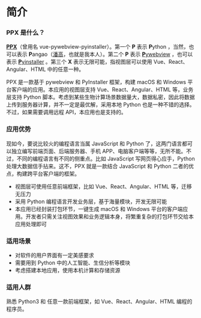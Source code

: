 # 简介

### PPX 是什么？

[**PPX**](https://github.com/pangao1990/PPX)（曾用名 vue-pywebview-pyinstaller）。第一个 **P** 表示 **P**ython ，当然，也可以表示 **P**angao（[潘高](https://blog.pangao.vip/about)，也就是我本人）。第二个 **P** 表示 [**P**ywebview](https://pywebview.flowrl.com) ，也可以表示 [**P**yinstaller](https://www.pyinstaller.org) 。第三个 **X** 表示无限可能，指视图层可以使用 Vue、React、Angular、HTML 中的任意一种。

PPX 是一款基于 pywebview 和 PyInstaller 框架，构建 macOS 和 Windows 平台客户端的应用。本应用的视图层支持 Vue、React、Angular、HTML 等，业务层支持 Python 脚本。考虑到某些生物计算场景数据量大，数据私密，因此将数据上传到服务器计算，并不一定是最优解，采用本地 Python 也是一种不错的选择。不过，如果需要调用远程 API，本应用也是支持的。

### 应用优势

现如今，要说比较火的编程语言当属 JavaScript 和 Python 了，这两门语言都可以独立编写前端页面、后端服务器、手机 APP、电脑客户端等等，无所不能。不过，不同的编程语言有不同的侧重点。比如 JavaScript 写网页得心应手，Python 处理大数据信手拈来。这不，PPX 就是一款结合 JavaScript 和 Python 二者的优点，构建跨平台客户端的框架。

- 视图层可使用任意前端框架，比如 Vue、React、Angular、HTML 等，迁移无压力
- 采用 Python 编程语言开发业务层，基于海量模块，开发无限可能
- 本应用已经封装打包环节，一键生成 macOS 和 Windows 平台的客户端应用。开发者只需关注视图效果和业务逻辑本身，将繁重复杂的打包环节交给本应用处理即可

### 适用场景

- 对软件的用户界面有一定美感要求
- 需要用到 Python 中的人工智能、生信分析等模块
- 考虑搭建本地应用，使用本机计算和存储资源

### 适用人群

熟悉 Python3 和 任意一款前端框架，如 Vue、React、Angular、HTML 编程的程序员。
